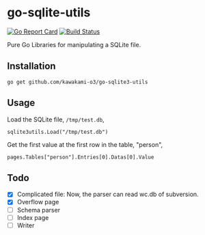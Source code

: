 # go-sqlite-utils
[![Go Report Card](https://goreportcard.com/badge/github.com/kawakami-o3/go-sqlite3-utils)](https://goreportcard.com/report/github.com/kawakami-o3/go-sqlite3-utils)
[![Build Status](https://travis-ci.org/kawakami-o3/go-sqlite3-utils.svg?branch=master)](https://travis-ci.org/kawakami-o3/go-sqlite3-utils)

Pure Go Libraries for manipulating a SQLite file.

## Installation

```
go get github.com/kawakami-o3/go-sqlite3-utils
```

## Usage

Load the SQLite file, ```/tmp/test.db```,

```
sqlite3utils.Load("/tmp/test.db")
```

Get the first value at the first row in the table, "person",

```
pages.Tables["person"].Entries[0].Datas[0].Value
```

## Todo

- [x] Complicated file: Now, the parser can read wc.db of subversion.
- [x] Overflow page
- [ ] Schema parser
- [ ] Index page
- [ ] Writer
